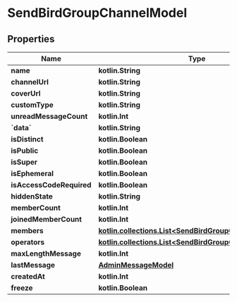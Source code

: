 
# SendBirdGroupChannelModel

## Properties
Name | Type | Description | Notes
------------ | ------------- | ------------- | -------------
**name** | **kotlin.String** |  |  [optional]
**channelUrl** | **kotlin.String** |  |  [optional]
**coverUrl** | **kotlin.String** |  |  [optional]
**customType** | **kotlin.String** |  |  [optional]
**unreadMessageCount** | **kotlin.Int** |  |  [optional]
**&#x60;data&#x60;** | **kotlin.String** |  |  [optional]
**isDistinct** | **kotlin.Boolean** |  |  [optional]
**isPublic** | **kotlin.Boolean** |  |  [optional]
**isSuper** | **kotlin.Boolean** |  |  [optional]
**isEphemeral** | **kotlin.Boolean** |  |  [optional]
**isAccessCodeRequired** | **kotlin.Boolean** |  |  [optional]
**hiddenState** | **kotlin.String** |  |  [optional]
**memberCount** | **kotlin.Int** |  |  [optional]
**joinedMemberCount** | **kotlin.Int** |  |  [optional]
**members** | [**kotlin.collections.List&lt;SendBirdGroupChannelMember&gt;**](SendBirdGroupChannelMember.md) |  |  [optional]
**operators** | [**kotlin.collections.List&lt;SendBirdGroupChannelrOperator&gt;**](SendBirdGroupChannelrOperator.md) |  |  [optional]
**maxLengthMessage** | **kotlin.Int** |  |  [optional]
**lastMessage** | [**AdminMessageModel**](AdminMessageModel.md) |  |  [optional]
**createdAt** | **kotlin.Int** |  |  [optional]
**freeze** | **kotlin.Boolean** |  |  [optional]



